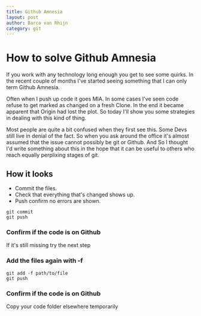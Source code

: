 ```yaml
---
title: Github Amnesia
layout: post
author: Barco van Rhijn
category: git
---
```


# How to solve Github Amnesia 
If you work with any technology long enough you get to see some quirks. 
In the recent couple of months I've started seeing something that I can only term Github Amnesia.

Often when I push up code it goes MIA. In some cases I've seen code refuse to get marked as changed on a fresh Clone. In the end it became apparent that Origin had lost the plot.
So today I'll show you some strategies in dealing with this kind of thing. 

Most people are quite a bit confused when they first see this. Some Devs still live in denial of the fact. So when you ask around the office it's almost assumed that the issue cannot possibly be git or Github.  And So I thought I'd write something about this in the hope that it can be useful to others who reach equally perplixing stages of git.





## How it looks
- Commit the files. 
- Check that everything that's changed shows up. 
- Push confirm no errors are shown.

```
git commit
git push
```
### Confirm if the code is on Github
If it's still missing try the next step

### Add the files again with -f

```
git add -f path/to/file
git push
```

### Confirm if the code is on Github
Copy your code folder elsewhere temporarily
